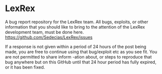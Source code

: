# LexRex
A bug report repository for the LexRex team.
All bugs, exploits, or other information that
you should like to bring to the attention of
the LexRex development team, must be done here.
https://github.com/Sedecias/LexRex/issues

If a response is not given within a period of
24 hours of the post being made, you are free
to continue using that bug/exploit etc as you
see fit. You are not permitted to share inform
-ation about, or steps to reproduce that bug
anywhere but on this GitHub until that 24 hour
period has fully expired, or it has been fixed.
